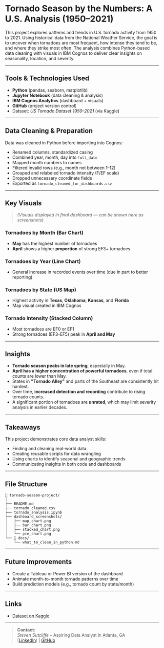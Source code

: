 # Tornado Season by the Numbers: A U.S. Analysis (1950–2021)

This project explores patterns and trends in U.S. tornado activity from 1950 to 2021. Using historical data from the National Weather Service, the goal is to uncover when tornadoes are most frequent, how intense they tend to be, and where they strike most often. The analysis combines Python-based data cleaning with visuals in IBM Cognos to deliver clear insights on seasonality, location, and severity.

---

## Tools & Technologies Used

- **Python** (pandas, seaborn, matplotlib)
- **Jupyter Notebook** (data cleaning & analysis)
- **IBM Cognos Analytics** (dashboard + visuals)
- **GitHub** (project version control)
- Dataset: *US Tornado Dataset 1950–2021* (via Kaggle)

---

## Data Cleaning & Preparation

Data was cleaned in Python before importing into Cognos:

- Renamed columns, standardized casing
- Combined year, month, day into `full_date`
- Mapped month numbers to names
- Filtered invalid rows (e.g., month not between 1–12)
- Grouped and relabeled tornado intensity (F/EF scale)
- Dropped unnecessary coordinate fields
- Exported as `tornado_cleaned_for_dashboards.csv`


---

## Key Visuals

> *(Visuals displayed in final dashboard — can be shown here as screenshots)*

### Tornadoes by Month (Bar Chart)

- **May** has the highest number of tornadoes
- **April** shows a higher **proportion** of strong EF3+ tornadoes

### Tornadoes by Year (Line Chart)

- General increase in recorded events over time (due in part to better reporting)

### Tornadoes by State (US Map)

- Highest activity in **Texas**, **Oklahoma**, **Kansas**, and **Florida**
- Map visual created in IBM Cognos

### Tornado Intensity (Stacked Column)

- Most tornadoes are EF0 or EF1
- Strong tornadoes (EF3–EF5) peak in **April and May**

---

## Insights

- **Tornado season peaks in late spring**, especially in May.
- **April has a higher concentration of powerful tornadoes**, even if total counts are lower than May.
- States in **"Tornado Alley"** and parts of the Southeast are consistently hit hardest.
- Over time, **increased detection and recording** contribute to rising tornado counts.
- A significant portion of tornadoes are **unrated**, which may limit severity analysis in earlier decades.

---

## Takeaways

This project demonstrates core data analyst skills:

- Finding and cleaning real-world data
- Creating reusable scripts for data wrangling
- Using charts to identify seasonal and geographic trends
- Communicating insights in both code and dashboards

---

## File Structure

```
📁 tornado-season-project/
│
├── README.md
├── tornado_cleaned.csv
├── tornado_analysis.ipynb
├── dashboard_screenshots/
│   ├── map_chart.png
│   ├── bar_chart.png
│   ├── stacked_chart.png
│   └── pie_chart.png
└── 📁 docs/
    └── what_to_clean_in_python.md
```

---

## Future Improvements

- Create a Tableau or Power BI version of the dashboard
- Animate month-to-month tornado patterns over time
- Build prediction models (e.g., tornado count by state/month)

---

## Links

- [Dataset on Kaggle](https://www.kaggle.com/datasets/danbraswell/us-tornado-dataset-1950-2021)


---

> **Contact:**\
> *Steven Sutcliffe* – Aspiring Data Analyst in Atlanta, GA\
> [[LinkedIn](https://www.linkedin.com/in/steven-sutcliffe-7b5937a7/)) | [GitHub](https://github.com/stevopotpie)

